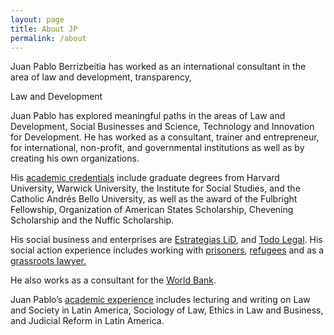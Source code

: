 ```yaml
---
layout: page
title: About JP
permalink: /about
---
```


Juan Pablo Berrizbeitia has worked as an international consultant in the area of law and development, transparency,  

Law and Development 

Juan Pablo has explored meaningful paths in the areas of Law and Development, Social Businesses and Science, Technology and Innovation for Development. He has worked as a consultant, trainer and entrepreneur, for international, non-profit, and governmental institutions as well as by creating his own organizations.

His [academic credentials](https://web.archive.org/web/20131221202459/http://juanpablomolina.com/education/) include graduate degrees from Harvard University, Warwick University, the Institute for Social Studies, and the Catholic Andrés Bello University, as well as the award of the Fulbright Fellowship, Organization of American States Scholarship, Chevening Scholarship and the Nuffic Scholarship.

His social business and enterprises are [Estrategias LiD](https://web.archive.org/web/20131221202459/http://juanpablomolina.com/lid/), and [Todo Legal](https://web.archive.org/web/20131221202459/http://juanpablomolina.com/todo-legal/). His social action experience includes working with [prisoners](https://web.archive.org/web/20131221202459/http://juanpablomolina.com/prisons), [refugees](https://web.archive.org/web/20131221202459/http://juanpablomolina.com/refugees) and as a [grassroots lawyer.](https://web.archive.org/web/20131221202459/http://juanpablomolina.com/grassroots-lawyering/)

He also works as a consultant for the [World Bank](https://web.archive.org/web/20131221202459/http://juanpablomolina.com/world-bank/).

Juan Pablo’s [academic experience](https://web.archive.org/web/20131221202459/http://juanpablomolina.com/academics/) includes lecturing and writing on Law and Society in Latin America, Sociology of Law, Ethics in Law and Business, and Judicial Reform in Latin America.

